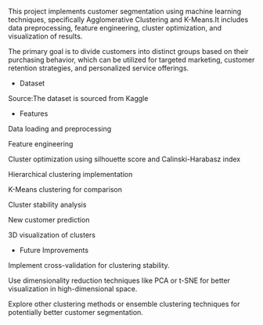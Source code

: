 This project implements customer segmentation using machine learning techniques, specifically Agglomerative Clustering and K-Means.It includes data preprocessing, feature engineering, cluster optimization, and visualization of results.


 The primary goal is to divide customers into distinct groups based on their purchasing behavior, which can be utilized for targeted marketing, customer retention strategies, and personalized service offerings.
 
- Dataset

 Source:The dataset is sourced from Kaggle
    
-  Features

Data loading and preprocessing
    
Feature engineering
    
Cluster optimization using silhouette score and Calinski-Harabasz index
    
Hierarchical clustering implementation
    
K-Means clustering for comparison
    
Cluster stability analysis
    
 New customer prediction
    
 3D visualization of clusters
    
-  Future Improvements

Implement cross-validation for clustering stability.
    
Use dimensionality reduction techniques like PCA or t-SNE for better visualization in high-dimensional space.
    
Explore other clustering methods or ensemble clustering techniques for potentially better customer segmentation.


